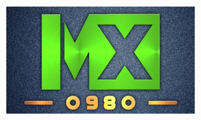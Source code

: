 [<img src="https://github.com/mx0980/mx0980/blob/main/mx0980/themx0980.jpg" alt="Lx" border="0">]()



